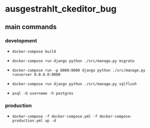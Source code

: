 # ausgestrahlt_ckeditor_bug

## main commands

### development
* `docker-compose build`
* `docker-compose run django python ./src/manage.py migrate`
* `docker-compose run -p 8000:8000 django python ./src/manage.py runserver 0.0.0.0:8000`

* `docker-compose run django python ./src/manage.py sqlflush`
* `psql -U username -h postgres`

### production
* `docker-compose -f docker-compose.yml -f docker-compose-production.yml up -d`
